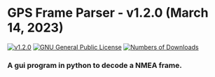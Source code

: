 # GPS Frame Parser - v1.2.0 (March 14, 2023)
[![v1.2.0](https://img.shields.io/badge/Version-v1.2.0-blue?display_name=tag&label=Version&logo=python&logoColor=%23fece3e&style=plastic)](https://github.com/Useless-Projects/GPS-Frame-Parser/releases/v1.2.0)
[![GNU General Public License](https://img.shields.io/badge/GPL--3.0-orange?style=plastic&logo=gnu&label=Licence)](https://github.com/Useless-Projects/GPS-Frame-Parser/blob/v1.2.0/LICENSE)
[![Numbers of Downloads](https://img.shields.io/badge/25-yellowgreen?style=plastic&label=Downloads)]([https://github.com/Useless-Projects/GPS-Frame-Parser/releases/latest](https://github.com/Useless-Projects/GPS-Frame-Parser/releases/v1.2.0))
###  A gui program in python to decode a NMEA frame.
